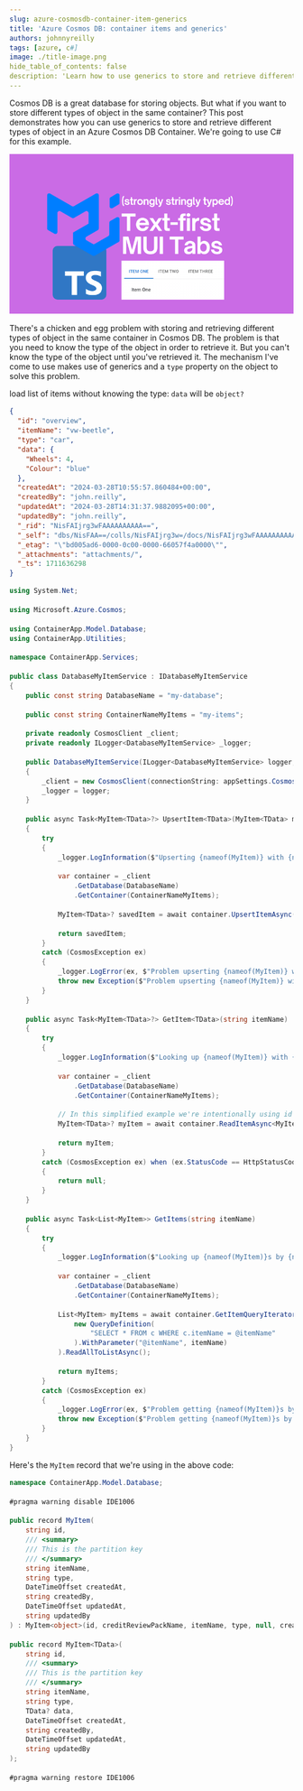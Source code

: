 ```yaml
---
slug: azure-cosmosdb-container-item-generics
title: 'Azure Cosmos DB: container items and generics'
authors: johnnyreilly
tags: [azure, c#]
image: ./title-image.png
hide_table_of_contents: false
description: 'Learn how to use generics to store and retrieve different types of object in an Azure Cosmos DB Container.'
---
```


Cosmos DB is a great database for storing objects. But what if you want to store different types of object in the same container? This post demonstrates how you can use generics to store and retrieve different types of object in an Azure Cosmos DB Container. We're going to use C# for this example.

![title image reading "Azure Cosmos DB: container items and generics" with the Cosmos DB logo](title-image.png)

<!--truncate-->

There's a chicken and egg problem with storing and retrieving different types of object in the same container in Cosmos DB. The problem is that you need to know the type of the object in order to retrieve it. But you can't know the type of the object until you've retrieved it. The mechanism I've come to use makes use of generics and a `type` property on the object to solve this problem.

load list of items without knowing the type: `data` will be `object?`

```json
{
  "id": "overview",
  "itemName": "vw-beetle",
  "type": "car",
  "data": {
    "Wheels": 4,
    "Colour": "blue"
  },
  "createdAt": "2024-03-28T10:55:57.860484+00:00",
  "createdBy": "john.reilly",
  "updatedAt": "2024-03-28T14:31:37.9882095+00:00",
  "updatedBy": "john.reilly",
  "_rid": "NisFAIjrg3wFAAAAAAAAAA==",
  "_self": "dbs/NisFAA==/colls/NisFAIjrg3w=/docs/NisFAIjrg3wFAAAAAAAAAA==/",
  "_etag": "\"bd005ad6-0000-0c00-0000-66057f4a0000\"",
  "_attachments": "attachments/",
  "_ts": 1711636298
}
```

```cs title="DatabaseMyItemService.cs"
using System.Net;

using Microsoft.Azure.Cosmos;

using ContainerApp.Model.Database;
using ContainerApp.Utilities;

namespace ContainerApp.Services;

public class DatabaseMyItemService : IDatabaseMyItemService
{
    public const string DatabaseName = "my-database";

    public const string ContainerNameMyItems = "my-items";

    private readonly CosmosClient _client;
    private readonly ILogger<DatabaseMyItemService> _logger;

    public DatabaseMyItemService(ILogger<DatabaseMyItemService> logger, AppSettings appSettings)
    {
        _client = new CosmosClient(connectionString: appSettings.CosmosConnectionString);
        _logger = logger;
    }

    public async Task<MyItem<TData>?> UpsertItem<TData>(MyItem<TData> myItem)
    {
        try
        {
            _logger.LogInformation($"Upserting {nameof(MyItem)} with {nameof(myItem.itemName)}: {{{nameof(myItem.itemName)}}}", myItem.itemName);

            var container = _client
                .GetDatabase(DatabaseName)
                .GetContainer(ContainerNameMyItems);

            MyItem<TData>? savedItem = await container.UpsertItemAsync(myItem, new PartitionKey(myItem.itemName));

            return savedItem;
        }
        catch (CosmosException ex)
        {
            _logger.LogError(ex, $"Problem upserting {nameof(MyItem)} with {nameof(myItem.itemName)}: {{{nameof(myItem.itemName)}}}", myItem.itemName);
            throw new Exception($"Problem upserting {nameof(MyItem)} with {nameof(myItem.itemName)}: {myItem.itemName}", ex);
        }
    }

    public async Task<MyItem<TData>?> GetItem<TData>(string itemName)
    {
        try
        {
            _logger.LogInformation($"Looking up {nameof(MyItem)} with {nameof(itemName)}: {{{nameof(itemName)}}}", itemName);

            var container = _client
                .GetDatabase(DatabaseName)
                .GetContainer(ContainerNameMyItems);

            // In this simplified example we're intentionally using id as partition key - https://stackoverflow.com/questions/54636852/implications-of-using-id-for-the-partition-key-in-cosmosdb
            MyItem<TData>? myItem = await container.ReadItemAsync<MyItem<TData>>(itemName, new PartitionKey(itemName));

            return myItem;
        }
        catch (CosmosException ex) when (ex.StatusCode == HttpStatusCode.NotFound)
        {
            return null;
        }
    }

    public async Task<List<MyItem>> GetItems(string itemName)
    {
        try
        {
            _logger.LogInformation($"Looking up {nameof(MyItem)}s by {nameof(itemName)}: {{{nameof(itemName)}}}", itemName);

            var container = _client
                .GetDatabase(DatabaseName)
                .GetContainer(ContainerNameMyItems);

            List<MyItem> myItems = await container.GetItemQueryIterator<MyItem>(
                new QueryDefinition(
                    "SELECT * FROM c WHERE c.itemName = @itemName"
                ).WithParameter("@itemName", itemName)
            ).ReadAllToListAsync();

            return myItems;
        }
        catch (CosmosException ex)
        {
            _logger.LogError(ex, $"Problem getting {nameof(MyItem)}s by {nameof(itemName)}: {{{nameof(itemName)}}}", itemName);
            throw new Exception($"Problem getting {nameof(MyItem)}s by {nameof(itemName)}: {itemName}", ex);
        }
    }
}
```

Here's the `MyItem` record that we're using in the above code:

```cs title="MyItem.cs"
namespace ContainerApp.Model.Database;

#pragma warning disable IDE1006

public record MyItem(
    string id,
    /// <summary>
    /// This is the partition key
    /// </summary>
    string itemName,
    string type,
    DateTimeOffset createdAt,
    string createdBy,
    DateTimeOffset updatedAt,
    string updatedBy
) : MyItem<object>(id, creditReviewPackName, itemName, type, null, createdAt, createdBy, updatedAt, updatedBy);

public record MyItem<TData>(
    string id,
    /// <summary>
    /// This is the partition key
    /// </summary>
    string itemName,
    string type,
    TData? data,
    DateTimeOffset createdAt,
    string createdBy,
    DateTimeOffset updatedAt,
    string updatedBy
);

#pragma warning restore IDE1006
```
